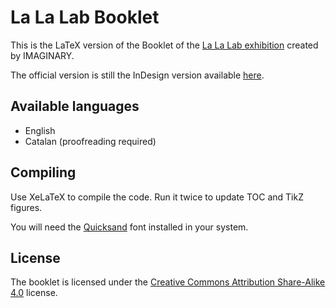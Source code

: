# La La Lab Booklet

This is the LaTeX version of the Booklet of the [La La Lab exhibition](https://lalalab.imaginary.org) created by IMAGINARY.

The official version is still the InDesign version available [here](https://imaginary.org/sites/default/files/lala-booklet.pdf).

## Available languages
* English
* Catalan (proofreading required)

## Compiling
Use XeLaTeX to compile the code. Run it twice to update TOC and TikZ figures.

You will need the [Quicksand](https://fonts.google.com/specimen/Quicksand) font installed in your system.

## License
The booklet is licensed under the [Creative Commons Attribution Share-Alike 4.0](https://creativecommons.org/licenses/by-sa/4.0/) license.
